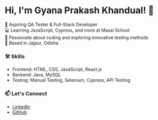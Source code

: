 # Hi, I'm Gyana Prakash Khandual! 👋

🌟 Aspiring QA Tester & Full-Stack Developer  
💻 Learning JavaScript, Cypress, and more at Masai School  
🎯 Passionate about coding and exploring innovative testing methods  
📍 Based in Jajpur, Odisha  

### 🛠️ Skills
- Frontend: HTML, CSS, JavaScript, React.js
- Backend: Java, MySQL
- Testing: Manual Testing, Selenium, Cypress, API Testing

### 📫 Let's Connect
- [LinkedIn](https://linkedin.com/in/your-profile)
- [GitHub](https://github.com/GyanaprakashKhandual)

